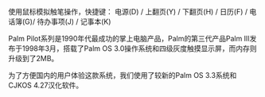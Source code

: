 使用鼠标模拟触笔操作，快捷键：
电源(D) / 上翻页(Y) / 下翻页(H) / 日历(F) / 电话簿(G)/ 待办事项(J) / 记事本(K)

Palm Pilot系列是1990年代最成功的掌上电脑产品，Palm的第三代产品Palm III发布于1998年3月，搭载了Palm OS 3.0操作系统和四级灰度触摸显示屏，而内存则升级到了2MB。

为了方便国内的用户体验这款系统，我们使用了较新的Palm OS 3.3系统和CJKOS 4.27汉化软件。